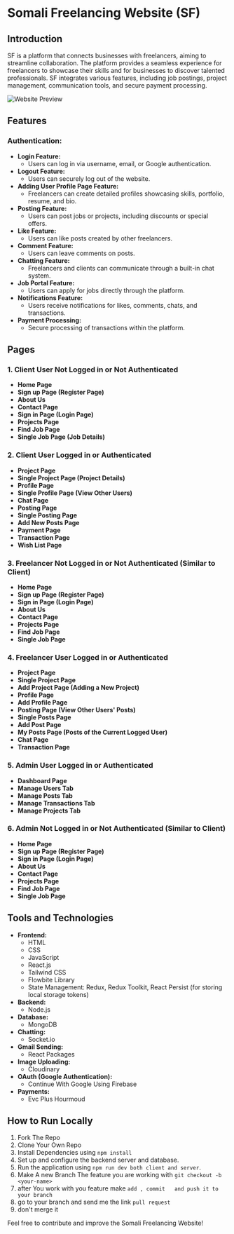 # Somali Freelancing Website (SF)

## Introduction
SF is a platform that connects businesses with freelancers, aiming to streamline collaboration. The platform provides a seamless experience for freelancers to showcase their skills and for businesses to discover talented professionals. SF integrates various features, including job postings, project management, communication tools, and secure payment processing.

![Website Preview](/client/src/assets/webPreview)

## Features

### Authentication:
- **Login Feature:**
  - Users can log in via username, email, or Google authentication.
- **Logout Feature:**
  - Users can securely log out of the website.
- **Adding User Profile Page Feature:**
  - Freelancers can create detailed profiles showcasing skills, portfolio, resume, and bio.
- **Posting Feature:**
  - Users can post jobs or projects, including discounts or special offers.
- **Like Feature:**
  - Users can like posts created by other freelancers.
- **Comment Feature:**
  - Users can leave comments on posts.
- **Chatting Feature:**
  - Freelancers and clients can communicate through a built-in chat system.
- **Job Portal Feature:**
  - Users can apply for jobs directly through the platform.
- **Notifications Feature:**
  - Users receive notifications for likes, comments, chats, and transactions.
- **Payment Processing:**
  - Secure processing of transactions within the platform.

## Pages

### 1. Client User Not Logged in or Not Authenticated
- **Home Page**
- **Sign up Page (Register Page)**
- **About Us**
- **Contact Page**
- **Sign in Page (Login Page)**
- **Projects Page**
- **Find Job Page**
- **Single Job Page (Job Details)**

### 2. Client User Logged in or Authenticated
- **Project Page**
- **Single Project Page (Project Details)**
- **Profile Page**
- **Single Profile Page (View Other Users)**
- **Chat Page**
- **Posting Page**
- **Single Posting Page**
- **Add New Posts Page**
- **Payment Page**
- **Transaction Page**
- **Wish List Page**

### 3. Freelancer Not Logged in or Not Authenticated (Similar to Client)
- **Home Page**
- **Sign up Page (Register Page)**
- **Sign in Page (Login Page)**
- **About Us**
- **Contact Page**
- **Projects Page**
- **Find Job Page**
- **Single Job Page**

### 4. Freelancer User Logged in or Authenticated
- **Project Page**
- **Single Project Page**
- **Add Project Page (Adding a New Project)**
- **Profile Page**
- **Add Profile Page**
- **Posting Page (View Other Users' Posts)**
- **Single Posts Page**
- **Add Post Page**
- **My Posts Page (Posts of the Current Logged User)**
- **Chat Page**
- **Transaction Page**

### 5. Admin User Logged in or Authenticated
- **Dashboard Page**
- **Manage Users Tab**
- **Manage Posts Tab**
- **Manage Transactions Tab**
- **Manage Projects Tab**

### 6. Admin Not Logged in or Not Authenticated (Similar to Client)
- **Home Page**
- **Sign up Page (Register Page)**
- **Sign in Page (Login Page)**
- **About Us**
- **Contact Page**
- **Projects Page**
- **Find Job Page**
- **Single Job Page**

## Tools and Technologies
- **Frontend:**
  - HTML
  - CSS
  - JavaScript
  - React.js
  - Tailwind CSS
  - Flowbite Library
  - State Management: Redux, Redux Toolkit, React Persist (for storing local storage tokens)
- **Backend:**
  - Node.js
- **Database:**
  - MongoDB
- **Chatting:**
  - Socket.io
- **Gmail Sending:**
  - React Packages
- **Image Uploading:**
  - Cloudinary
- **OAuth (Google Authentication):**
  - Continue With Google Using Firebase
- **Payments:**
  - Evc Plus Hourmoud

## How to Run Locally
1. Fork The Repo
2. Clone Your Own Repo
3. Install  Dependencies using `npm install`
4. Set up and configure the backend server and database.
4. Run the application using `npm run dev both client and server`.
5. Make A new Branch The feature you are working with `git checkout -b <your-name>`
6. after You work with you feature  make `add , commit   and push it to your branch`
7. go to your branch and send me the link `pull request`
8. don't merge it 


Feel free to contribute and improve the Somali Freelancing Website!
